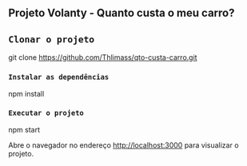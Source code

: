 
## Projeto Volanty - Quanto custa o meu carro?


## `Clonar o projeto`
git clone https://github.com/Thlimass/qto-custa-carro.git


### `Instalar as dependências`
npm install


### `Executar o projeto`
npm start

Abre o navegador no endereço [http://localhost:3000](http://localhost:3000) para visualizar o projeto.

